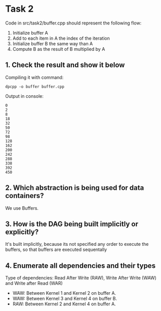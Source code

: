 # Task 2
Code in src/task2/buffer.cpp should represent the following flow:
1. Initialize buffer A
2. Add to each item in A the index of the iteration
3. Initialize buffer B the same way than A
4. Compute B as the result of B multiplied by A

## 1. Check the result and show it below
Compiling it with command:
```
dpcpp -o buffer buffer.cpp
```

Output in console:
```
0
2
8
18
32
50
72
98
128
162
200
242
288
338
392
450
```

## 2. Which abstraction is being used for data containers?
We use Buffers.

## 3. How is the DAG being built implicitly or explicitly?
It's built implicitly, because its not specified any order to execute the buffers, so that buffers are executed sequentally

## 4. Enumerate all dependencies and their types

Type of dependencies: Read After Write (RAW), Write After Write (WAW) and Write after Read (WAR)

- WAW: Between Kernel 1 and Kernel 2 on buffer A.
- WAW: Between Kernel 3 and Kernel 4 on buffer B.
- RAW: Between Kernel 2 and Kernel 4 on buffer A.